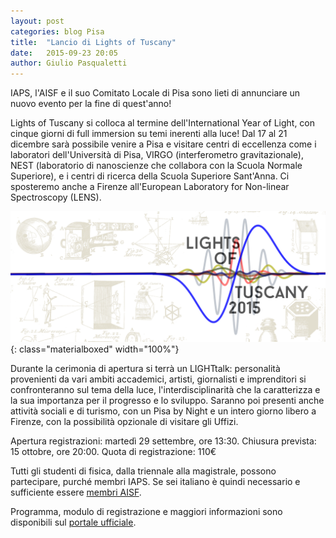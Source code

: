 ```yaml
---
layout: post
categories: blog Pisa
title:  "Lancio di Lights of Tuscany"
date:   2015-09-23 20:05
author: Giulio Pasqualetti
---
```


IAPS, l'AISF e il suo Comitato Locale di Pisa sono lieti di annunciare un nuovo evento per la fine di quest'anno!

Lights of Tuscany si colloca al termine dell'International Year of Light, con cinque giorni di full immersion su temi inerenti alla luce! Dal 17 al 21 dicembre sarà possibile venire a Pisa e visitare centri di eccellenza come i laboratori dell'Università di Pisa, VIRGO (interferometro gravitazionale), NEST (laboratorio di nanoscienze che collabora con la Scuola Normale Superiore), e i centri di ricerca della Scuola Superiore Sant'Anna. Ci sposteremo anche a Firenze all'European Laboratory for Non-linear Spectroscopy (LENS).

![Banner di LoT](/img/blog/LoTbanner.png){: class="materialboxed" width="100%"}

Durante la cerimonia di apertura si terrà un LIGHTtalk: personalità provenienti da vari ambiti accademici, artisti, giornalisti e imprenditori si confronteranno sul tema della luce, l'interdisciplinarità che la caratterizza e la sua importanza per il progresso e lo sviluppo. Saranno poi presenti anche attività sociali e di turismo, con un Pisa by Night e un intero giorno libero a Firenze, con la possibilità opzionale di visitare gli Uffizi.

Apertura registrazioni: martedì 29 settembre, ore 13:30. Chiusura prevista: 15 ottobre, ore 20:00. Quota di registrazione: 110€

Tutti gli studenti di fisica, dalla triennale alla magistrale, possono partecipare, purché membri IAPS. Se sei italiano è quindi necessario e sufficiente essere [membri AISF](/iscrizione/).

Programma, modulo di registrazione e maggiori informazioni sono disponibili sul [portale ufficiale](http://www.ai-sf.it/lot).